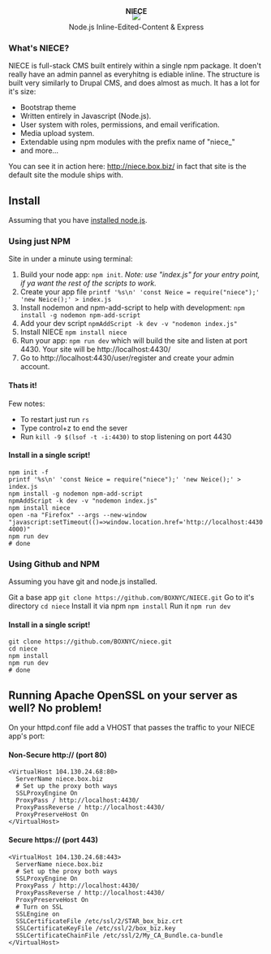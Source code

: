 <br>
<p align="center" style="margin-bottom: -40px;">
<a href="https://niece.box.biz">
<img src="https://niece.box.biz/images/niece/olive.svg" /></a></p>
<p align="center"><strong>NIECE</strong></p>
<p align="center"> Node.js Inline-Edited-Content & Express</p>

### What's NIECE?
NIECE is full-stack CMS built entirely within a single npm package. It doen't really have an admin pannel as everyhitng is ediable inline. The structure is built very similarly to Drupal CMS, and does almost as much. It has a lot for it's size:
 - Bootstrap theme
 - Written entirely in Javascript (Node.js).
 - User system with roles, permissions, and email verification.
 - Media upload system.
 - Extendable using npm modules with the prefix name of "niece_"
 - and more...

You can see it in action here: http://niece.box.biz/ in fact that site is the default site the module ships with.


## Install

Assuming that you have <a href="https://nodejs.org/en/download/package-manager/">installed node.js</a>.

### Using just NPM

Site in under a minute using terminal:

1. Build your node app: `npm init`. _Note: use "index.js" for your entry point, if ya want the rest of the scripts to work._
2. Create your app file `printf '%s\n' 'const Neice = require("niece");' 'new Neice();' > index.js`
3. Install nodemon and npm-add-script to help with development: `npm install -g nodemon npm-add-script`
4. Add your dev script `npmAddScript -k dev -v "nodemon index.js"`
5. Install NIECE `npm install niece`
7. Run your app: `npm run dev` which will build the site and listen at port 4430. Your site will be http://localhost:4430/
8. Go to http://localhost:4430/user/register and create your admin account.

#### Thats it!

Few notes:
 - To restart just run `rs`
 - Type control+z to end the sever
 - Run `kill -9 $(lsof -t -i:4430)` to stop listening on port 4430

#### Install in a single script!
```
npm init -f
printf '%s\n' 'const Neice = require("niece");' 'new Neice();' > index.js
npm install -g nodemon npm-add-script
npmAddScript -k dev -v "nodemon index.js"
npm install niece
open -na "Firefox" --args --new-window "javascript:setTimeout(()=>window.location.href='http://localhost:4430', 4000)"
npm run dev
# done
```

### Using Github and NPM

Assuming you have git and node.js installed.

Git a base app `git clone https://github.com/BOXNYC/NIECE.git`
Go to it's directory `cd niece`
Install it via npm `npm install`
Run it `npm run dev`

#### Install in a single script!
```
git clone https://github.com/BOXNYC/niece.git
cd niece
npm install
npm run dev
# done
```


## Running Apache OpenSSL on your server as well? No problem!
On your httpd.conf file add a VHOST that passes the traffic to your NIECE app's port:

#### Non-Secure http:// (port 80)

```
<VirtualHost 104.130.24.68:80>
  ServerName niece.box.biz
  # Set up the proxy both ways
  SSLProxyEngine On
  ProxyPass / http://localhost:4430/
  ProxyPassReverse / http://localhost:4430/
  ProxyPreserveHost On
</VirtualHost>
```

#### Secure https:// (port 443)

```
<VirtualHost 104.130.24.68:443>
  ServerName niece.box.biz
  # Set up the proxy both ways
  SSLProxyEngine On
  ProxyPass / http://localhost:4430/
  ProxyPassReverse / http://localhost:4430/
  ProxyPreserveHost On
  # Turn on SSL
  SSLEngine on
  SSLCertificateFile /etc/ssl/2/STAR_box_biz.crt
  SSLCertificateKeyFile /etc/ssl/2/box_biz.key
  SSLCertificateChainFile /etc/ssl/2/My_CA_Bundle.ca-bundle
</VirtualHost>
```
